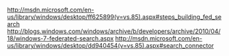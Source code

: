 http://msdn.microsoft.com/en-us/library/windows/desktop/ff625899(v=vs.85).aspx#steps_building_fed_search
http://blogs.windows.com/windows/archive/b/developers/archive/2010/04/18/windows-7-federated-search.aspx
http://msdn.microsoft.com/en-us/library/windows/desktop/dd940454(v=vs.85).aspx#search_connector

